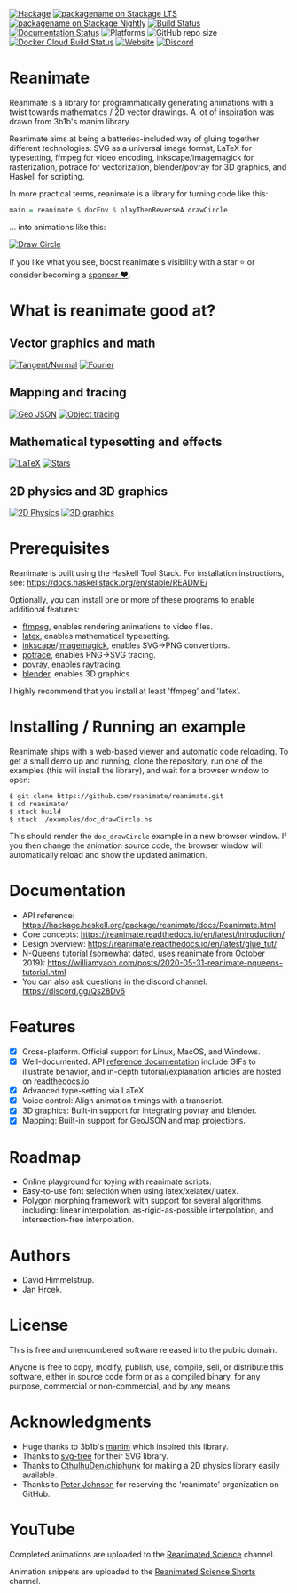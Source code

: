 [![Hackage](https://img.shields.io/hackage/v/reanimate.svg?color=success)](http://hackage.haskell.org/package/reanimate)
[![packagename on Stackage LTS](http://stackage.org/package/reanimate/badge/lts)](http://stackage.org/lts/package/reanimate)
[![packagename on Stackage Nightly](http://stackage.org/package/reanimate/badge/nightly)](http://stackage.org/nightly/package/reanimate)
[![Build Status](https://dev.azure.com/lemmih0612/reanimate/_apis/build/status/reanimate.reanimate?branchName=master)](https://dev.azure.com/lemmih0612/reanimate/_build/latest?definitionId=2&branchName=master)
[![Documentation Status](https://readthedocs.org/projects/reanimate/badge/?version=latest)](https://reanimate.readthedocs.io/en/latest/?badge=latest)
![Platforms](https://img.shields.io/badge/platform-linux%20%7C%20osx%20%7C%20windows-informational)
![GitHub repo size](https://img.shields.io/github/repo-size/reanimate/reanimate)
[![Docker Cloud Build Status](https://img.shields.io/docker/cloud/build/reanimate/discord-bot?label=discord-bot)](https://hub.docker.com/repository/docker/reanimate/discord-bot)
[![Website](https://img.shields.io/website?url=https%3A%2F%2Freanimate.github.io)](https://reanimate.github.io/)
[![Discord](https://img.shields.io/discord/731822102935502908)](https://discord.gg/Qs28Dv6)

# Reanimate

Reanimate is a library for programmatically generating animations with a twist towards
mathematics / 2D vector drawings. A lot of inspiration was drawn from 3b1b's manim library.

Reanimate aims at being a batteries-included way of gluing together different technologies: SVG as
a universal image format, LaTeX for typesetting, ffmpeg for video encoding, inkscape/imagemagick
for rasterization, potrace for vectorization, blender/povray for 3D graphics, and Haskell for
scripting.

In more practical terms, reanimate is a library for turning code like this:

```haskell
main = reanimate $ docEnv $ playThenReverseA drawCircle
```

... into animations like this:

[![Draw Circle](https://i.imgur.com/C02hPw8.gif)](examples/doc_playThenReverseA.hs)

If you like what you see, boost reanimate's visibility with a star ⭐ or consider becoming a [sponsor ❤](https://github.com/sponsors/Lemmih).

# What is reanimate good at?

## Vector graphics and math
[![Tangent/Normal](https://i.imgur.com/w6gEkbl.gif)](examples/demo_tangent.hs)
[![Fourier](https://i.imgur.com/pX4YRa4.gif)](examples/tut_glue_fourier.hs)

## Mapping and tracing
[![Geo JSON](https://i.imgur.com/OrKiOqF.gif)](videos/map-projection/gif.hs)
[![Object tracing](https://i.imgur.com/Y6NsPWF.gif)](examples/tut_glue_potrace.hs)

## Mathematical typesetting and effects
[![LaTeX](https://i.imgur.com/e6oO4wz.gif)](examples/tut_glue_latex.hs)
[![Stars](https://i.imgur.com/yek3v4b.gif)](examples/demo_stars.hs)

## 2D physics and 3D graphics
[![2D Physics](https://i.imgur.com/ZHUfWdp.gif)](examples/tut_glue_physics.hs)
[![3D graphics](https://i.imgur.com/4wdtuJw.gif)](examples/tut_glue_povray.hs)

# Prerequisites

Reanimate is built using the Haskell Tool Stack. For installation instructions, see: https://docs.haskellstack.org/en/stable/README/

Optionally, you can install one or more of these programs to enable additional features:
 * [ffmpeg](https://www.ffmpeg.org/), enables rendering animations to video files.
 * [latex](https://www.latex-project.org/), enables mathematical typesetting.
 * [inkscape](https://inkscape.org/)/[imagemagick](https://imagemagick.org/index.php), enables SVG->PNG convertions.
 * [potrace](http://potrace.sourceforge.net/), enables PNG->SVG tracing.
 * [povray](https://www.povray.org/), enables raytracing.
 * [blender](https://www.blender.org/), enables 3D graphics.

I highly recommend that you install at least 'ffmpeg' and 'latex'.

# Installing / Running an example

Reanimate ships with a web-based viewer and automatic code reloading. To get a small demo
up and running, clone the repository, run one of the examples (this will install the library),
and wait for a browser window to open:

```console
$ git clone https://github.com/reanimate/reanimate.git
$ cd reanimate/
$ stack build
$ stack ./examples/doc_drawCircle.hs
```

This should render the `doc_drawCircle` example in a new browser window. If you then change the
animation source code, the browser window will automatically reload and show the updated animation.

# Documentation

 * API reference: https://hackage.haskell.org/package/reanimate/docs/Reanimate.html
 * Core concepts: https://reanimate.readthedocs.io/en/latest/introduction/
 * Design overview: https://reanimate.readthedocs.io/en/latest/glue_tut/
 * N-Queens tutorial (somewhat dated, uses reanimate from October 2019): https://williamyaoh.com/posts/2020-05-31-reanimate-nqueens-tutorial.html
 * You can also ask questions in the discord channel: <https://discord.gg/Qs28Dv6>

# Features

- [x] Cross-platform. Official support for Linux, MacOS, and Windows.
- [x] Well-documented. API [reference documentation](https://hackage.haskell.org/package/reanimate/docs/Reanimate.html) include GIFs to illustrate behavior, and in-depth tutorial/explanation articles are hosted on [readthedocs.io](https://reanimate.readthedocs.io/en/latest/).
- [x] Advanced type-setting via LaTeX.
- [x] Voice control: Align animation timings with a transcript.
- [x] 3D graphics: Built-in support for integrating povray and blender.
- [x] Mapping: Built-in support for GeoJSON and map projections.

# Roadmap

- Online playground for toying with reanimate scripts.
- Easy-to-use font selection when using latex/xelatex/luatex.
- Polygon morphing framework with support for several algorithms, including: linear interpolation, as-rigid-as-possible interpolation, and intersection-free interpolation.

# Authors

  * David Himmelstrup.
  * Jan Hrcek.

# License

This is free and unencumbered software released into the public domain.

Anyone is free to copy, modify, publish, use, compile, sell, or
distribute this software, either in source code form or as a compiled
binary, for any purpose, commercial or non-commercial, and by any
means.

# Acknowledgments

  * Huge thanks to 3b1b's [manim](https://github.com/3b1b/manim) which inspired this library.
  * Thanks to [svg-tree](https://github.com/Twinside/svg-tree) for their SVG library.
  * Thanks to [CthulhuDen/chiphunk](https://github.com/CthulhuDen/chiphunk) for making a 2D physics
    library easily available.
  * Thanks to [Peter Johnson](https://github.com/missinglink) for reserving the 'reanimate' organization on GitHub.

# YouTube

Completed animations are uploaded to the [Reanimated Science](https://www.youtube.com/channel/UCbZujyI7i6JbI-I0shPvDgg) channel.

Animation snippets are uploaded to the [Reanimated Science Shorts](https://www.youtube.com/channel/UCL7MwXLtQbhJeb6Ts3_HooA) channel.
